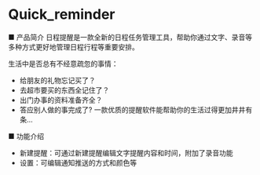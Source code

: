# Quick_reminder

■ 产品简介
日程提醒是一款全新的日程任务管理工具，帮助你通过文字、录音等多种方式更好地管理日程行程等重要安排。

生活中是否总有不经意疏忽的事情：
- 给朋友的礼物忘记买了？
- 去超市要买的东西全记住了？
- 出门办事的资料准备齐全？
- 答应别人做的事完成了?
一款优质的提醒软件能帮助你的生活过得更加井井有条...

■ 功能介绍
- 新建提醒：可通过新建提醒编辑文字提醒内容和时间，附加了录音功能
- 设置：可编辑通知推送的方式和颜色等
